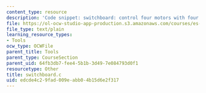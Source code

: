 ```yaml
---
content_type: resource
description: 'Code snippet: switchboard: control four motors with four potentiometers.'
file: https://ol-ocw-studio-app-production.s3.amazonaws.com/courses/es-293-lego-robotics-spring-2007/edcde4c29fad009eabb04b15d6e2f317_switchboard.c
file_type: text/plain
learning_resource_types:
- Tools
ocw_type: OCWFile
parent_title: Tools
parent_type: CourseSection
parent_uid: 64fb3db7-fee4-5b1b-3d49-7e084793d0f1
resourcetype: Other
title: switchboard.c
uid: edcde4c2-9fad-009e-abb0-4b15d6e2f317
---
```

